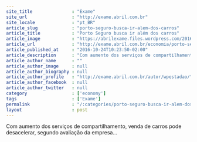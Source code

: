 ```yaml
---
site_title               : "Exame"
site_url                 : "http://exame.abril.com.br"
site_locale              : "pt_BR"
article_slug             : "porto-seguro-busca-ir-alem-dos-carros"
article_title            : "Porto Seguro busca ir além dos carros"
article_image            : "https://abrilexame.files.wordpress.com/2016/10/original_carros1.jpg?quality=70&strip=all&w=590"
article_url              : "http://exame.abril.com.br/economia/porto-seguro-busca-ir-alem-dos-carros/"
article_published_at     : "2016-10-24T10:23:50-02:00"
article_description      : "Com aumento dos serviços de compartilhamento, venda de carros pode desacelerar, segundo avaliação da empresa..."
article_author_name      : ""
article_author_image     : null
article_author_biography : null
article_author_profile   : "http://exame.abril.com.br/autor/wpestadao/"
article_author_facebook  : null
article_author_twitter   : null
category                 : ['economy']
tags                     : ['Exame']
permalink                : "/:categories/porto-seguro-busca-ir-alem-dos-carros/"
layout                   : post
---
```


Com aumento dos serviços de compartilhamento, venda de carros pode desacelerar, segundo avaliação da empresa...
